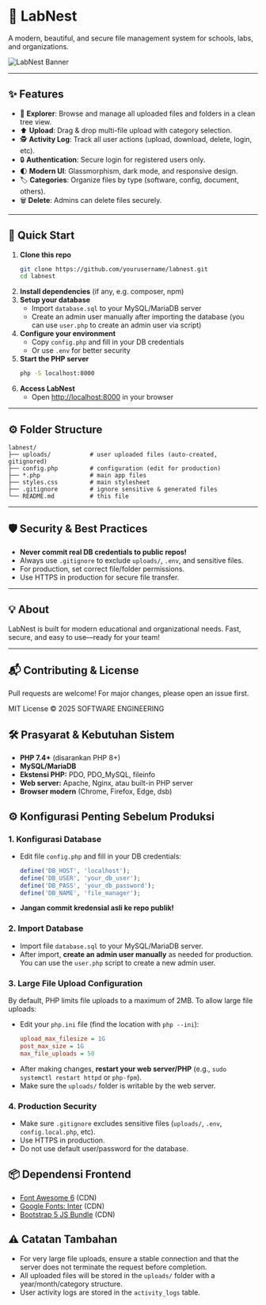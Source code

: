 # 🚀 LabNest

A modern, beautiful, and secure file management system for schools, labs, and organizations.

![LabNest Banner](https://img.shields.io/badge/LabNest-File%20Manager-blueviolet?style=for-the-badge&logo=files)

---

## ✨ Features

- 📁 **Explorer**: Browse and manage all uploaded files and folders in a clean tree view.
- ⬆️ **Upload**: Drag & drop multi-file upload with category selection.
- 🕵️ **Activity Log**: Track all user actions (upload, download, delete, login, etc).
- 🔒 **Authentication**: Secure login for registered users only.
- 🌓 **Modern UI**: Glassmorphism, dark mode, and responsive design.
- 🏷️ **Categories**: Organize files by type (software, config, document, others).
- 🗑️ **Delete**: Admins can delete files securely.

---

## 🚦 Quick Start

1. **Clone this repo**
   ```bash
   git clone https://github.com/yourusername/labnest.git
   cd labnest
   ```
2. **Install dependencies** (if any, e.g. composer, npm)
3. **Setup your database**
   - Import `database.sql` to your MySQL/MariaDB server
   - Create an admin user manually after importing the database (you can use `user.php` to create an admin user via script)
4. **Configure your environment**
   - Copy `config.php` and fill in your DB credentials
   - Or use `.env` for better security
5. **Start the PHP server**
   ```bash
   php -S localhost:8000
   ```
6. **Access LabNest**
   - Open [http://localhost:8000](http://localhost:8000) in your browser

---

## ⚙️ Folder Structure

```
labnest/
├── uploads/           # user uploaded files (auto-created, gitignored)
├── config.php         # configuration (edit for production)
├── *.php              # main app files
├── styles.css         # main stylesheet
├── .gitignore         # ignore sensitive & generated files
└── README.md          # this file
```

---

## 🛡️ Security & Best Practices
- **Never commit real DB credentials to public repos!**
- Always use `.gitignore` to exclude `uploads/`, `.env`, and sensitive files.
- For production, set correct file/folder permissions.
- Use HTTPS in production for secure file transfer.

---

## 💡 About
LabNest is built for modern educational and organizational needs. Fast, secure, and easy to use—ready for your team!

---

## 📬 Contributing & License
Pull requests are welcome! For major changes, please open an issue first.

MIT License © 2025 SOFTWARE ENGINEERING 

## 🛠️ Prasyarat & Kebutuhan Sistem

- **PHP 7.4+** (disarankan PHP 8+)
- **MySQL/MariaDB**
- **Ekstensi PHP:** PDO, PDO_MySQL, fileinfo
- **Web server:** Apache, Nginx, atau built-in PHP server
- **Browser modern** (Chrome, Firefox, Edge, dsb)

## ⚙️ Konfigurasi Penting Sebelum Produksi

### 1. Konfigurasi Database
- Edit file `config.php` and fill in your DB credentials:
  ```php
  define('DB_HOST', 'localhost');
  define('DB_USER', 'your_db_user');
  define('DB_PASS', 'your_db_password');
  define('DB_NAME', 'file_manager');
  ```
- **Jangan commit kredensial asli ke repo publik!**

### 2. Import Database
- Import file `database.sql` to your MySQL/MariaDB server.
- After import, **create an admin user manually** as needed for production. You can use the `user.php` script to create a new admin user.

### 3. Large File Upload Configuration
By default, PHP limits file uploads to a maximum of 2MB. To allow large file uploads:
- Edit your `php.ini` file (find the location with `php --ini`):
  ```ini
  upload_max_filesize = 1G
  post_max_size = 1G
  max_file_uploads = 50
  ```
- After making changes, **restart your web server/PHP** (e.g., `sudo systemctl restart httpd` or `php-fpm`).
- Make sure the `uploads/` folder is writable by the web server.

### 4. Production Security
- Make sure `.gitignore` excludes sensitive files (`uploads/`, `.env`, `config.local.php`, etc).
- Use HTTPS in production.
- Do not use default user/password for the database.

## 📦 Dependensi Frontend
- [Font Awesome 6](https://cdnjs.cloudflare.com/ajax/libs/font-awesome/6.0.0/css/all.min.css) (CDN)
- [Google Fonts: Inter](https://fonts.googleapis.com/css2?family=Inter:wght@400;500;600;700&display=swap) (CDN)
- [Bootstrap 5 JS Bundle](https://cdn.jsdelivr.net/npm/bootstrap@5.1.3/dist/js/bootstrap.bundle.min.js) (CDN)

## ⚠️ Catatan Tambahan
- For very large file uploads, ensure a stable connection and that the server does not terminate the request before completion.
- All uploaded files will be stored in the `uploads/` folder with a year/month/category structure.
- User activity logs are stored in the `activity_logs` table. 